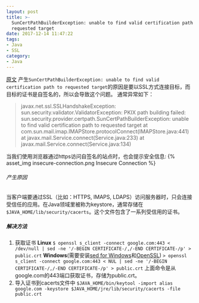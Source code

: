 ```yaml
---
layout: post
title: >-
  SunCertPathBuilderException: unable to find valid certification path to
  requested target
date: 2017-12-14 11:47:22
tags:
- Java
- SSL
category:
- Java
---
```

[原文](https://confluence.atlassian.com/kb/connecting-to-ssl-services-802171215.html)
产生`SunCertPathBuilderException: unable to find valid certification path to
  requested target`的原因是要以SSL方式连接目标，而目标的证书是自签名的，所以会导致这个问题。
通常异常如下：
> javax.net.ssl.SSLHandshakeException: sun.security.validator.ValidatorException: PKIX path building failed: sun.security.provider.certpath.SunCertPathBuilderException: unable to find valid certification path to requested target
 at com.sun.mail.imap.IMAPStore.protocolConnect(IMAPStore.java:441)
 at javax.mail.Service.connect(Service.java:233)
 at javax.mail.Service.connect(Service.java:134)

当我们使用浏览器通过https访问自签名的站点时，也会提示安全信息:
{% asset_img insecure-connection.png Insecure Connection %}

###### 产生原因
当客户端要通过SSL（比如：HTTPS, IMAPS, LDAPS）访问服务器时，只会连接受信任的应用。在Java领域里被称为keystore，通常存储在`$JAVA_HOME/lib/security/cacerts`。这个文件包含了一系列受信用的证书。

##### 解决方法
1. 获取证书
**Linux**
`$ openssl s_client -connect google.com:443 < /dev/null | sed -ne '/-BEGIN CERTIFICATE-/,/-END CERTIFICATE-/p' > public.crt`
**Windows**(需要安装[sed for Windows](gnuwin32.sourceforge.net/packages/sed.htm)和[OpenSSL](https://www.openssl.org/))
`> openssl s_client -connect google.com:443 < NUL | sed -ne '/-BEGIN CERTIFICATE-/,/-END CERTIFICATE-/p' > public.crt`
上面命令是从google.com的443端口获取证书，存储为public.crt。
2. 导入证书到cacerts文件中
`$JAVA_HOME/bin/keytool -import alias google.com -keystore $JAVA_HOME/jre/lib/security/cacerts -file public.crt`